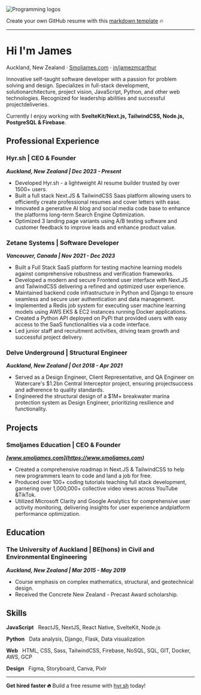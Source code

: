 ![Programming logos](https://raw.githubusercontent.com/jamezmca/learn-to-code/main/assets/logos.png)

Create your own GitHub resume with this [markdown template](https://github.com/jamezmca/github-resume) 🔥
___

# Hi I'm James 

Auckland, New Zealand · [Smoljames.com](https://www.smoljames.com) · [in/jamezmcarthur](https://www.linkedin.com/in/jamezmcarthur/)

Innovative self-taught software developer with a passion for problem solving and design. Specializes in full-stack development, solutionarchitecture, project vision, JavaScript, Python, and other web technologies. Recognized for leadership abilities and successful projectdeliveries.

Currently I enjoy working with **SvelteKit/Next.js, TailwindCSS, Node.js, PostgreSQL & Firebase**.

## Professional Experience

### Hyr.sh | CEO & Founder
***Auckland, New Zealand | Dec 2023 - Present***

* Developed Hyr.sh - a lightweight AI resume builder trusted by over 1500+ users.
* Built a full stack Next.JS & TailwindCSS Saas platform allowing users to efficiently create professional resumes and cover letters with ease.
* Innovated a generative AI blog and social media code base to enhance the platforms long-term Search Engine Optimization.
* Optimized 3 landing page variants using A/B testing software and customer feedback to improve leads and enhance product value.

### Zetane Systems | Software Developer
***Vancouver, Canada | Nov 2021 - Dec 2023***

* Built a Full Stack SaaS platform for testing machine learning models against comprehensive robustness and verification frameworks.
* Developed a modern and secure Frontend user interface with Next.JS and TailwindCSS delivering a refined and optimized user experience.
* Maintained backend code infrastructure in Python and Django to ensure seamless and secure user authentication and data management.
* Implemented a Redis job system for executing user machine learning models using AWS EKS & EC2 instances running Docker applications.
* Created a Python API deployed on PyPi that provided users with easy access to the SaaS functionalities via a code interface.
* Led junior staff and recruitment activities, driving team growth and successful project delivery.

### Delve Underground | Structural Engineer
***Auckland, New Zealand | Oct 2018 - Apr 2021***

* Served as a Design Engineer, Client Representative, and QA Engineer on Watercare's $1.2bn Central Interceptor project, ensuring projectsuccess and adherence to quality standards.
* Engineered the structural design of a $1M+ breakwater marina protection system as Design Engineer, prioritizing resilience and functionality.

## Projects

### Smoljames Education | CEO & Founder
***[www.smoljames.com](https://www.smoljames.com)***

* Created a comprehensive roadmap in Next.JS & TailwindCSS to help new programmers learn to code and land a job for free.
* Produced over 100+ coding tutorials teaching full stack development, garnering over 1,000,000+ collective video views across YouTube &TikTok.
* Utilized Microsoft Clarity and Google Analytics for comprehensive user activity monitoring, delivering insights for user experience andplatform performance optimization.

## Education

### The University of Auckland | BE(hons) in Civil and Environmental Engineering
***Auckland, New Zealand | Mar 2015 - May 2019***

* Course emphasis on complex mathematics, structural, and geotechnical design.
* Received the Concrete New Zealand - Precast Award scholarship.

## Skills

**JavaScript** &nbsp; ReactJS, NextJS, React Native, SvelteKit, Node.js

**Python** &nbsp; Data analysis, Django, Flask, Data visualization

**Web** &nbsp; HTML, CSS, Sass, TailwindCSS, Firebase, NoSQL, SQL, GIT, Docker, AWS, GCP

**Design** &nbsp; Figma, Storyboard, Canva, Pixlr

___

**Get hired faster 🔥** Build a free resume with [hyr.sh](https://www.hyr.sh) today! 



